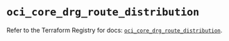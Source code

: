 # `oci_core_drg_route_distribution`

Refer to the Terraform Registry for docs: [`oci_core_drg_route_distribution`](https://registry.terraform.io/providers/oracle/oci/6.18.0/docs/resources/core_drg_route_distribution).
